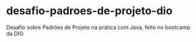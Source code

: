 # desafio-padroes-de-projeto-dio
Desafio sobre Padrões de Projeto na prática com Java, feito no bootcamp da DIO.
